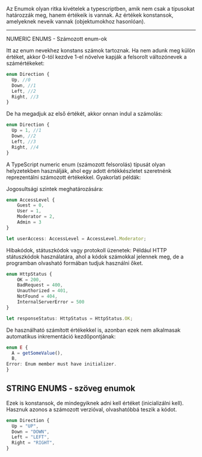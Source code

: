 
Az Enumok olyan ritka kivételek a typescriptben, amik nem csak a típusokat határozzák meg, hanem értékeik is vannak. Az értékek konstansok, amelyeknek neveik vannak (objektumokhoz hasonlóan).

_________________________________
NUMERIC ENUMS - Számozott enum-ok

Itt az enum nevekhez konstans számok tartoznak.
Ha nem adunk meg külön értéket, akkor 0-tól kezdve 1-el növelve kapják a felsorolt változónevek a számértékeket:

```typescript
enum Direction {
  Up, //0
  Down, //1
  Left, //2
  Right, //3
}
```
De ha megadjuk az első értékét, akkor onnan indul a számolás:

```typescript
enum Direction {
  Up = 1, //1
  Down, //2
  Left, //3
  Right, //4
}
```

A TypeScript numeric enum (számozott felsorolás) típusát olyan helyzetekben használják, ahol egy adott értékkészletet szeretnénk reprezentálni számozott értékekkel. Gyakorlati példák:

 Jogosultsági szintek meghatározására:
```typescript
enum AccessLevel {
    Guest = 0,
    User = 1,
    Moderator = 2,
    Admin = 3
}

let userAccess: AccessLevel = AccessLevel.Moderator;
```
Hibakódok, státuszkódok vagy protokoll üzenetek:
Például HTTP státuszkódok használatára, ahol a kódok számokkal jelennek meg, de a programban olvasható formában tudjuk használni őket.

```typescript
enum HttpStatus {
    OK = 200,
    BadRequest = 400,
    Unauthorized = 401,
    NotFound = 404,
    InternalServerError = 500
}

let responseStatus: HttpStatus = HttpStatus.OK;

```
De használható számított értékekkel is, azonban ezek nem alkalmasak automatikus inkrementáció kezdőpontjának:

```typescript
enum E {
  A = getSomeValue(),
  B,
Error: Enum member must have initializer.
}
```
## STRING ENUMS - szöveg enumok
Ezek is konstansok, de mindegyiknek adni kell értéket (inicializálni kell). Hasznuk azonos a számozott verzióval, olvashatóbbá teszik a kódot.

```typescript
enum Direction {
  Up = "UP",
  Down = "DOWN",
  Left = "LEFT",
  Right = "RIGHT",
}
```